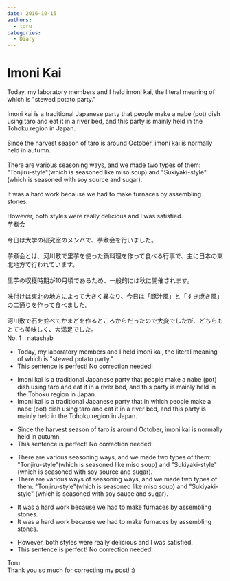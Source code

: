 ```yaml
---
date: 2016-10-15
authors:
  - toru
categories:
  - Diary
---
```


<h1 id="subject_show">Imoni Kai</h1>
<div class="date" hidden>Oct 15, 2016 21:30</div>
<div id="post"><div id="body_show_ori">
Today, my laboratory members and I held imoni kai, the literal meaning of which is "stewed potato party."<br/><br/>Imoni kai is a traditional Japanese party that people make a nabe (pot) dish using taro and eat it in a river bed, and this party is mainly held in the Tohoku region in Japan.<br/><br/>Since the harvest season of taro is around October, imoni kai is normally held in autumn.<br/><br/>There are various seasoning ways, and we made two types of them: "Tonjiru-style"(which is seasoned like miso soup) and "Sukiyaki-style" (which is seasoned with soy source and sugar).<br/><br/>It was a hard work because we had to make furnaces by assembling stones.<br/><br/>However, both styles were really delicious and I was satisfied.
</div></div>

<!-- more -->

<div id="post_ja"><div id="body_show_mo">
芋煮会<br/><br/>今日は大学の研究室のメンバで、芋煮会を行いました。<br/><br/>芋煮会とは、河川敷で里芋を使った鍋料理を作って食べる行事で、主に日本の東北地方で行われています。<br/><br/>里芋の収穫時期が10月頃であるため、一般的には秋に開催されます。<br/><br/>味付けは東北の地方によって大きく異なり、今日は「豚汁風」と「すき焼き風」の二通りを作って食べました。<br/><br/>河川敷で石を並べてかまどを作るところからだったので大変でしたが、どちらもとても美味しく、大満足でした。
</div></div>
<div id="block"><div class="first_name"> No. 1　<span class="just_name">natashab</span></div><div id="block2">
<ul class="correction_field">
<li class="incorrect">Today, my laboratory members and I held imoni kai, the literal meaning of which is "stewed potato party."</li>
<li class="corrected perfect">This sentence is perfect! No correction needed!</li>
</ul>
<ul class="correction_field">
<li class="incorrect">Imoni kai is a traditional Japanese party that people make a nabe (pot) dish using taro and eat it in a river bed, and this party is mainly held in the Tohoku region in Japan.</li>
<li class="corrected correct">
Imoni kai is a traditional Japanese party <span class="sline">that</span> <span class="f_blue">in which </span>people make a nabe (pot) dish using taro and eat it in a river bed, and this party is mainly held in the Tohoku region in Japan.
</li>
</ul>
<ul class="correction_field">
<li class="incorrect">Since the harvest season of taro is around October, imoni kai is normally held in autumn.</li>
<li class="corrected perfect">This sentence is perfect! No correction needed!</li>
</ul>
<ul class="correction_field">
<li class="incorrect">There are various seasoning ways, and we made two types of them: "Tonjiru-style"(which is seasoned like miso soup) and "Sukiyaki-style" (which is seasoned with soy source and sugar).</li>
<li class="corrected correct">
There are various <span class="f_blue">ways of </span>seasoning <span class="sline">ways</span>, and we made two types of them: "Tonjiru-style"(which is seasoned like miso soup) and "Sukiyaki-style" (which is seasoned with soy s<span class="f_blue">auc</span>e and sugar).
</li>
</ul>
<ul class="correction_field">
<li class="incorrect">It was a hard work because we had to make furnaces by assembling stones.</li>
<li class="corrected correct">
It was <span class="sline">a</span> hard work because we had to make furnaces by assembling stones.
</li>
</ul>
<ul class="correction_field">
<li class="incorrect">However, both styles were really delicious and I was satisfied.</li>
<li class="corrected perfect">This sentence is perfect! No correction needed!</li>
</ul>
</div><div class="name"><span class="just_name">Toru</span><br>
Thank you so much for correcting my post! :)
</div>
</div>
